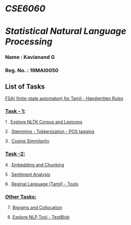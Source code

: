 <h1 style=\"color:blue;\" style=\"font-family:georgia;\"><i><b>CSE6060</b></i></h1>
<h1 style=\"color:blue;\" style=\"font-family:georgia;\"><i>Statistical Natural Language Processing</i></h1>

<h3>Name     : Kavianand G</h3>
<h3>Reg. No. : 19MAI0050</h3>


## List of Tasks

[FSA( finite-state automaton) for Tamil - Handwritten Rules](https://github.com/Kavianandg/Natural-Language-Processing/tree/master/FSA_Tamil)

### [Task - 1:](https://github.com/Kavianandg/Natural-Language-Processing/tree/master/Task_1)
    
   1 . [Explore NLTK Corpus and Lexicons](https://github.com/Kavianandg/Natural-Language-Processing/tree/master/Corpus%20%26%20lexicons)

   2 . [Stemming - Tokkenization - POS tagging](https://github.com/Kavianandg/Natural-Language-Processing/tree/master/Stemming_tokkenization_pos-tagging)

   3 . [Cosine Simmilarity](https://github.com/Kavianandg/Natural-Language-Processing/tree/master/Cosine_simmilarity)

### [Task -2:](https://github.com/Kavianandg/Natural-Language-Processing/tree/master/Task_2)
   
   4 . [Embedding and Chunking](https://github.com/Kavianandg/Natural-Language-Processing/tree/master/Embedding%20%26%20Chunking)

   5 . [Sentiment Analysis](https://github.com/Kavianandg/Natural-Language-Processing/tree/master/Sentiment_Analysis)

   6 . [Reginal Language (Tamil) - Tools](https://github.com/Kavianandg/Natural-Language-Processing/tree/master/Indic_NLP_Library_%E0%AE%A4%E0%AE%AE%E0%AE%BF%E0%AE%B4%E0%AF%8D)

### [Other Tasks:](https://github.com/Kavianandg/Natural-Language-Processing/tree/master/Other_Task)

   7. [Bigrams and Collocation](https://github.com/Kavianandg/Natural-Language-Processing/tree/master/Bigrams%20%26%20Collocation%20-%20Class%20Task)

   8. [Explore NLP Tool - TextBlob](https://github.com/Kavianandg/Natural-Language-Processing/tree/master/TextBlob_NLP_Tool_Practice)



